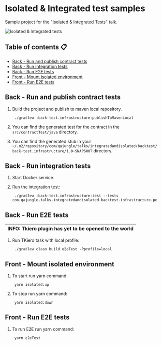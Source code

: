 <h1> Isolated & Integrated test samples </h1>

Sample project for the ["Isolated & Integrated Tests"](https://slides.com/aaguila/isolated-integrated-tests) talk. 

<img src="https://i.ibb.co/5MWhBkF/Screenshot-2019-11-07-at-13-01-16.png" alt="Isolated & Integrated tests" border="0">

<h2>Table of contents 📋</h2>

<!--ts-->
   * [Back - Run and publish contract tests](#back---run-and-publish-contract-tests)
   * [Back - Run integration tests](#back---run-integration-tests)
   * [Back - Run E2E tests](#back---run-e2e-tests)
   * [Front - Mount isolated environment](#front---mount-isolated-environment)
   * [Front - Run E2E tests](#front---run-e2e-tests)
<!--te-->

<h2>Back - Run and publish contract tests</h2> 

1. Build the project and publish to maven local repository.

    ```
     ./gradlew :back-test.infrastructure:publishToMavenLocal
    ```
2. You can find the generated test for the contract in the `src/contractTest/java` directory.

3. You can find the generated stub in your ` ~/.m2/repository/com/qajungle/talks/integratedandisolated/backtest/back-test.infrastructure/1.0-SNAPSHOT` directory.

<h2>Back - Run integration tests</h2>

1. Start Docker service.

2. Run the integration test:

    ```
     ./gradlew :back-test.infrastructure:test --tests com.qajungle.talks.integratedandisolated.backtest.infrastructure.persistence.jpa.nobelPrize.JpaNobelPrizeRepositoryAdapterIntegrationTest
    ```

<h2>Back - Run E2E tests</h2>

| INFO: Tkiero plugin has yet to be opened to the world  |
| --- |

1. Run TKiero task with local profile:

    ```
     ./gradlew clean build e2eTest -Pprofile=local
    ```

<h2>Front - Mount isolated environment</h2>

1. To start run yarn command:

    ```
     yarn isolated:up
    ```

2. To stop run yarn command:

    ```
     yarn isolated:down
    ```

<h2>Front - Run E2E tests</h2>

1. To run E2E run yarn command:

    ```
     yarn e2eTest
    ```
